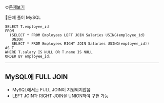 ⚙[문제보기](https://leetcode.com/problems/employees-with-missing-information/description/)



🔎문제 풀이
MySQL
```MySQL
SELECT T.employee_id
FROM  
  (SELECT * FROM Employees LEFT JOIN Salaries USING(employee_id)
   UNION 
   SELECT * FROM Employees RIGHT JOIN Salaries USING(employee_id))
AS T
WHERE T.salary IS NULL OR T.name IS NULL
ORDER BY employee_id;
```

---
## MySQL에 FULL JOIN
- MySQL에서는 FULL JOIN이 지원되지않음
- LEFT JOIN과 RIGHT JOIN을 UNION하여 구현 가능